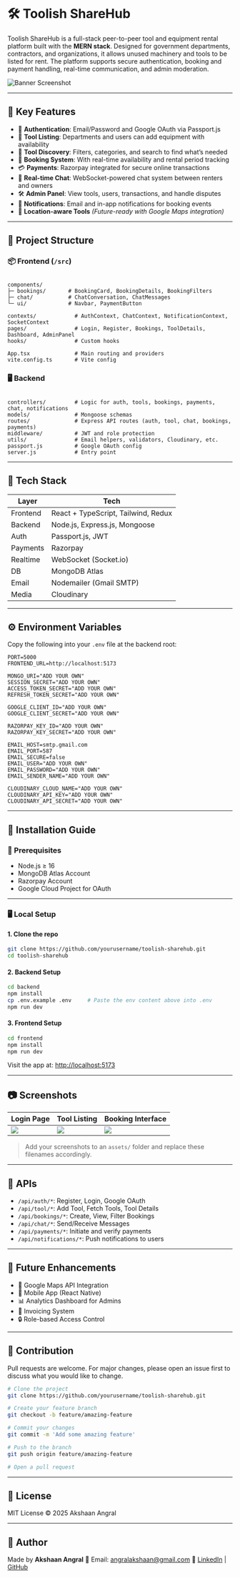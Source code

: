 
# 🛠️ Toolish ShareHub

Toolish ShareHub is a full-stack peer-to-peer tool and equipment rental platform built with the **MERN stack**. Designed for government departments, contractors, and organizations, it allows unused machinery and tools to be listed for rent. The platform supports secure authentication, booking and payment handling, real-time communication, and admin moderation.

![Banner Screenshot](./assets/banner.png) <!-- Replace with actual image path -->

---

## 🌟 Key Features

- 🔐 **Authentication**: Email/Password and Google OAuth via Passport.js
- 🧰 **Tool Listing**: Departments and users can add equipment with availability
- 🔎 **Tool Discovery**: Filters, categories, and search to find what’s needed
- 🛒 **Booking System**: With real-time availability and rental period tracking
- 💳 **Payments**: Razorpay integrated for secure online transactions
- 💬 **Real-time Chat**: WebSocket-powered chat system between renters and owners
- 🛠️ **Admin Panel**: View tools, users, transactions, and handle disputes
- 🔔 **Notifications**: Email and in-app notifications for booking events
- 📍 **Location-aware Tools** *(Future-ready with Google Maps integration)*

---

## 📁 Project Structure

### 📦 Frontend (`/src`)

```

components/
├─ bookings/       # BookingCard, BookingDetails, BookingFilters
├─ chat/           # ChatConversation, ChatMessages
└─ ui/             # Navbar, PaymentButton

contexts/            # AuthContext, ChatContext, NotificationContext, SocketContext
pages/               # Login, Register, Bookings, ToolDetails, Dashboard, AdminPanel
hooks/               # Custom hooks

App.tsx              # Main routing and providers
vite.config.ts       # Vite config

```

### 🖥️ Backend

```

controllers/         # Logic for auth, tools, bookings, payments, chat, notifications
models/              # Mongoose schemas
routes/              # Express API routes (auth, tool, chat, bookings, payments)
middleware/          # JWT and role protection
utils/               # Email helpers, validators, Cloudinary, etc.
passport.js          # Google OAuth config
server.js            # Entry point

````

---

## 🧪 Tech Stack

| Layer      | Tech                                |
|------------|-------------------------------------|
| Frontend   | React + TypeScript, Tailwind, Redux |
| Backend    | Node.js, Express.js, Mongoose       |
| Auth       | Passport.js, JWT                    |
| Payments   | Razorpay                            |
| Realtime   | WebSocket (Socket.io)               |
| DB         | MongoDB Atlas                       |
| Email      | Nodemailer (Gmail SMTP)             |
| Media      | Cloudinary                          |

---

## ⚙️ Environment Variables

Copy the following into your `.env` file at the backend root:

```env
PORT=5000
FRONTEND_URL=http://localhost:5173

MONGO_URI="ADD YOUR OWN"
SESSION_SECRET="ADD YOUR OWN"
ACCESS_TOKEN_SECRET="ADD YOUR OWN"
REFRESH_TOKEN_SECRET="ADD YOUR OWN"

GOOGLE_CLIENT_ID="ADD YOUR OWN"
GOOGLE_CLIENT_SECRET="ADD YOUR OWN"

RAZORPAY_KEY_ID="ADD YOUR OWN"
RAZORPAY_KEY_SECRET="ADD YOUR OWN"

EMAIL_HOST=smtp.gmail.com
EMAIL_PORT=587
EMAIL_SECURE=false
EMAIL_USER="ADD YOUR OWN"
EMAIL_PASSWORD="ADD YOUR OWN"
EMAIL_SENDER_NAME="ADD YOUR OWN"

CLOUDINARY_CLOUD_NAME="ADD YOUR OWN"
CLOUDINARY_API_KEY="ADD YOUR OWN"
CLOUDINARY_API_SECRET="ADD YOUR OWN"
````

---

## 🚀 Installation Guide

### 📌 Prerequisites

* Node.js ≥ 16
* MongoDB Atlas Account
* Razorpay Account
* Google Cloud Project for OAuth

---

### 🖥️ Local Setup

#### 1. Clone the repo

```bash
git clone https://github.com/yourusername/toolish-sharehub.git
cd toolish-sharehub
```

#### 2. Backend Setup

```bash
cd backend
npm install
cp .env.example .env     # Paste the env content above into .env
npm run dev
```

#### 3. Frontend Setup

```bash
cd frontend
npm install
npm run dev
```

Visit the app at: [http://localhost:5173](http://localhost:5173)

---

## 📷 Screenshots

| Login Page              | Tool Listing            | Booking Interface         |
| ----------------------- | ----------------------- | ------------------------- |
| ![](./assets/login.png) | ![](./assets/tools.png) | ![](./assets/booking.png) |

> Add your screenshots to an `assets/` folder and replace these filenames accordingly.

---

## 📌 APIs

* `/api/auth/*`: Register, Login, Google OAuth
* `/api/tool/*`: Add Tool, Fetch Tools, Tool Details
* `/api/bookings/*`: Create, View, Filter Bookings
* `/api/chat/*`: Send/Receive Messages
* `/api/payments/*`: Initiate and verify payments
* `/api/notifications/*`: Push notifications to users

---

## 🧭 Future Enhancements

* 📍 Google Maps API Integration
* 📲 Mobile App (React Native)
* 📊 Analytics Dashboard for Admins
* 🧾 Invoicing System
* 🔒 Role-based Access Control

---

## 🤝 Contribution

Pull requests are welcome. For major changes, please open an issue first to discuss what you would like to change.

```bash
# Clone the project
git clone https://github.com/yourusername/toolish-sharehub.git

# Create your feature branch
git checkout -b feature/amazing-feature

# Commit your changes
git commit -m 'Add some amazing feature'

# Push to the branch
git push origin feature/amazing-feature

# Open a pull request
```

---

## 📄 License

MIT License © 2025 Akshaan Angral

---

## 👋 Author

Made by **Akshaan Angral**
📧 Email: [angralakshaan@gmail.com](mailto:angralakshaan@gmail.com)
🔗 [LinkedIn](https://www.linkedin.com/in/akshaan-angral-b3569226b/) | [GitHub](https://github.com/AkshaanAngral)


```
